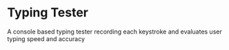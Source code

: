 # Typing Tester
A console based typing tester recording each keystroke and evaluates user typing speed and accuracy
